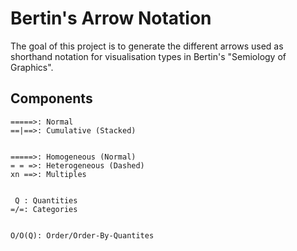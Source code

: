 # Bertin's Arrow Notation

The goal of this project is to generate the different arrows used as shorthand notation for visualisation types in Bertin's "Semiology of Graphics".


## Components

```
=====>: Normal
==|==>: Cumulative (Stacked)


=====>: Homogeneous (Normal)
= = =>: Heterogeneous (Dashed)
xn ==>: Multiples


 Q : Quantities
=/=: Categories


O/O(Q): Order/Order-By-Quantites
```
